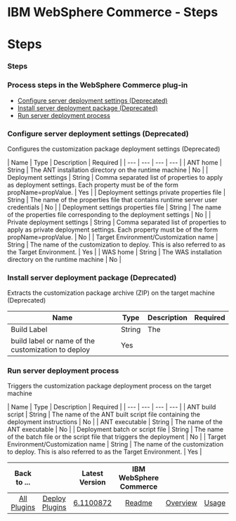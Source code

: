 
IBM WebSphere Commerce - Steps
==============================

# Steps



### Steps




 



### Process steps in the WebSphere Commerce plug-in


* [Configure server deployment settings 
(Deprecated)](#configure_server_deployment_settings_(deprecated))
* [Install server deployment package 
(Deprecated)](#install_server_deployment_package_(deprecated))
* [Run server deployment 
process](#run_server_deployment_process)




### Configure server deployment settings (Deprecated)


Configures the 
customization package deployment settings (Deprecated)




| Name | Type | Description | Required |
| --- | --- | --- | 
--- |
| ANT home | String | The ANT installation directory on the runtime machine | No |
| Deployment settings | String 
| Comma separated list of properties to apply as deployment settings. Each property must be of the form 
propName=propValue. | Yes |
| Deployment settings private properties file | String | The name of the properties file 
that contains runtime server user credentials | No |
| Deployment settings properties file | String | The name of the 
properties file corresponding to the deployment settings | No |
| Private deployment settings | String | Comma separated
 list of properties to apply as private deployment settings. Each property must be of the form propName=propValue. | No 
|
| Target Environment/Customization name | String | The name of the customization to deploy. This is also referred to 
as the Target Environment. | Yes |
| WAS home | String | The WAS installation directory on the runtime machine | No |



### Install server deployment package (Deprecated)


Extracts the customization package archive (ZIP) on the target 
machine (Deprecated)




| Name | Type | Description | Required |
| --- | --- | --- | --- |
| Build Label | String | The
 build label or name of the customization to deploy | Yes |


### Run server deployment process


Triggers the 
customization package deployment process on the target machine




| Name | Type | Description | Required |
| --- | --- 
| --- | --- |
| ANT build script | String | The name of the ANT built script file containing the deployment instructions
 | No |
| ANT executable | String | The name of the ANT executable | No |
| Deployment batch or script file | String | 
The name of the batch file or the script file that triggers the deployment | No |
| Target Environment/Customization 
name | String | The name of the customization to deploy. This is also referred to as the Target Environment. | Yes |






|Back to ...||Latest Version|IBM WebSphere Commerce ||||
| :---: | :---: | :---: | :---: | :---: | :---: | :---: |
|[All Plugins](../../index.md)|[Deploy Plugins](../README.md)|[6.1100872](https://raw.githubusercontent.com/UrbanCode/IBM-UCD-PLUGINS/main/files/WebSphereCommerce/WebSphereCommerce-6.1100872.zip)|[Readme](README.md)|[Overview](overview.md)|[Usage](usage.md)|[Downloads](downloads.md)|
